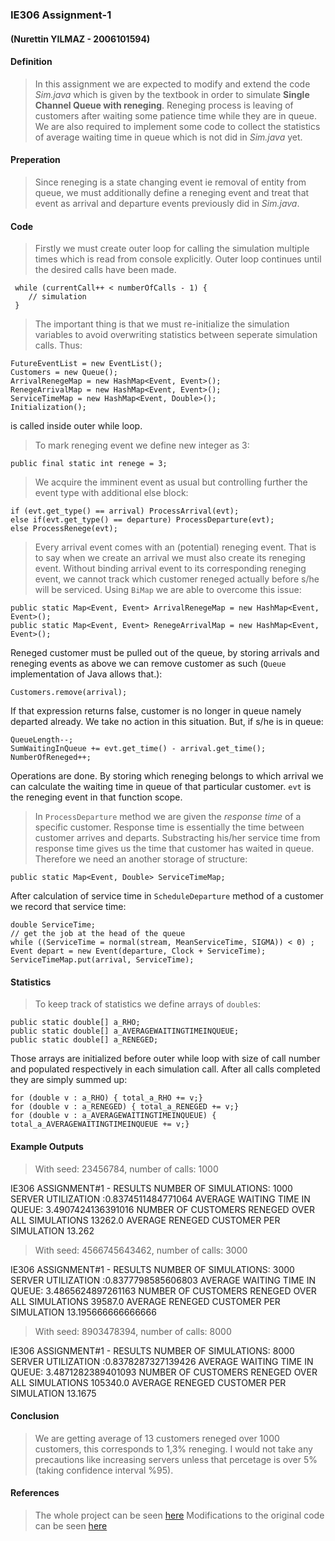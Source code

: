 ### IE306 Assignment-1

#### (Nurettin YILMAZ - 2006101594)

#### Definition
> In this assignment we are expected to modify and extend the code *Sim.java* which is given by the textbook in order to simulate **Single Channel Queue with reneging**. Reneging process is leaving of customers after waiting some patience time while they are in queue. We are also required to implement some code to collect the statistics of average waiting time in queue which is not did in *Sim.java* yet.

#### Preperation
> Since reneging is a state changing event ie removal of entity from queue, we must additionally define a reneging event and treat that event as arrival and departure events previously did in *Sim.java*.

#### Code
> Firstly we must create outer loop for calling the simulation multiple times which is read from console explicitly. Outer loop continues until the desired calls have been made.

	 while (currentCall++ < numberOfCalls - 1) {
	 	// simulation
	 }

> The important thing is that we must re-initialize the simulation variables to avoid overwriting statistics between seperate simulation calls. Thus:

	FutureEventList = new EventList();
	Customers = new Queue();
	ArrivalRenegeMap = new HashMap<Event, Event>();
	RenegeArrivalMap = new HashMap<Event, Event>();
	ServiceTimeMap = new HashMap<Event, Double>();
	Initialization();

is called inside outer while loop.

> To mark reneging event we define new integer as 3:

	public final static int renege = 3;

> We acquire the imminent event as usual but controlling further the event type with additional else block:

	if (evt.get_type() == arrival) ProcessArrival(evt);
	else if(evt.get_type() == departure) ProcessDeparture(evt);
	else ProcessRenege(evt);

> Every arrival event comes with an (potential) reneging event. That is to say when we create an arrival we must also create its reneging event. Without binding arrival event to its corresponding reneging event, we cannot track which customer reneged actually before s/he will be serviced. Using `BiMap` we are able to overcome this issue:

	public static Map<Event, Event> ArrivalRenegeMap = new HashMap<Event, Event>();
	public static Map<Event, Event> RenegeArrivalMap = new HashMap<Event, Event>();

Reneged customer must be pulled out of the queue, by storing arrivals and reneging events as above we can remove customer as such (`Queue` implementation of Java allows that.):

	Customers.remove(arrival);

If that expression returns false, customer is no longer in queue namely departed already. We take no action in this situation. But, if s/he is in queue:

	QueueLength--;
	SumWaitingInQueue += evt.get_time() - arrival.get_time();
	NumberOfReneged++;

Operations are done. By storing which reneging belongs to which arrival we can calculate the waiting time in queue of that particular customer. `evt` is the reneging event in that function scope.

> In `ProcessDeparture` method we are given the *response time* of a specific customer. Response time is essentially the time between customer arrives and departs. Substracting his/her service time from response time gives us the time that customer has waited in queue. Therefore we need an another storage of structure:

	public static Map<Event, Double> ServiceTimeMap;

After calculation of service time in `ScheduleDeparture` method of a customer we record that service time:

	double ServiceTime;
	// get the job at the head of the queue
	while ((ServiceTime = normal(stream, MeanServiceTime, SIGMA)) < 0) ;
	Event depart = new Event(departure, Clock + ServiceTime);
	ServiceTimeMap.put(arrival, ServiceTime);

#### Statistics
> To keep track of statistics we define arrays of `double`s:

	public static double[] a_RHO;
	public static double[] a_AVERAGEWAITINGTIMEINQUEUE;
	public static double[] a_RENEGED;

Those arrays are initialized before outer while loop with size of call number and populated respectively in each simulation call. After all calls completed they are simply summed up:

	for (double v : a_RHO) { total_a_RHO += v;}
	for (double v : a_RENEGED) { total_a_RENEGED += v;}
	for (double v : a_AVERAGEWAITINGTIMEINQUEUE) { total_a_AVERAGEWAITINGTIMEINQUEUE += v;}

#### Example Outputs
> With seed: 23456784, number of calls: 1000

IE306 ASSIGNMENT#1 - RESULTS
NUMBER OF SIMULATIONS:	1000
SERVER UTILIZATION	:0.8374511484771064
AVERAGE WAITING TIME IN QUEUE:	3.4907424136391016
NUMBER OF CUSTOMERS RENEGED OVER ALL SIMULATIONS	13262.0
AVERAGE RENEGED CUSTOMER PER SIMULATION	13.262

> With seed: 4566745643462, number of calls: 3000

IE306 ASSIGNMENT#1 - RESULTS
NUMBER OF SIMULATIONS:	3000
SERVER UTILIZATION	:0.8377798585606803
AVERAGE WAITING TIME IN QUEUE:	3.4865624897261163
NUMBER OF CUSTOMERS RENEGED OVER ALL SIMULATIONS	39587.0
AVERAGE RENEGED CUSTOMER PER SIMULATION	13.195666666666666

> With seed: 8903478394, number of calls: 8000

IE306 ASSIGNMENT#1 - RESULTS
NUMBER OF SIMULATIONS:	8000
SERVER UTILIZATION	:0.8378287327139426
AVERAGE WAITING TIME IN QUEUE:	3.4871282389401093
NUMBER OF CUSTOMERS RENEGED OVER ALL SIMULATIONS	105340.0
AVERAGE RENEGED CUSTOMER PER SIMULATION	13.1675

#### Conclusion
> We are getting average of 13 customers reneged over 1000 customers, this corresponds to 1,3% reneging. I would not take any precautions like increasing servers unless that percetage is over 5% (taking confidence interval %95).

#### References
> The whole project can be seen [here](https://github.com/nyilmaz/single_channel_queue)
> Modifications to the original code can be seen [here](https://github.com/nyilmaz/single_channel_queue/commit/a1a17cdcb460205a4241f1e2786c9721de8bdc75)

